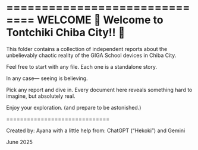 ==============================
WELCOME
🌟 Welcome to Tontchiki Chiba City!! 🌟
==============================

This folder contains
a collection of independent reports
about the unbelievably chaotic reality
of the GIGA School devices in Chiba City.

Feel free to start with any file.
Each one is a standalone story.

In any case—
seeing is believing.

Pick any report and dive in.
Every document here reveals something
hard to imagine, but absolutely real.

Enjoy your exploration.
(and prepare to be astonished.)

==============================

Created by:
Ayana
with a little help from:
ChatGPT (“Hekoki”)
and Gemini

June 2025

